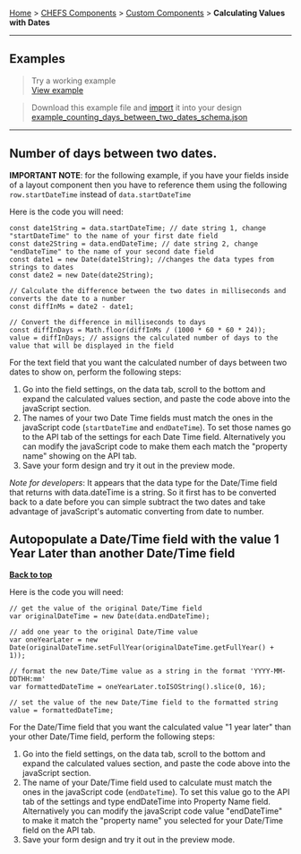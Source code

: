 [Home](.) > [CHEFS Components](CHEFS-Components) > [Custom Components](Custom-components) > **Calculating Values with Dates**
***

## Examples
> Try a working example<br>
> [View example](https://submit.digital.gov.bc.ca/app/form/submit?f=506ccffb-b0c5-49b3-8f8f-8e5f9809e1a5)

> Download this example file and [import](Importing-and-exporting-form-designs) it into your design<br>
> [example_counting_days_between_two_dates_schema.json](examples/example_counting_days_between_two_dates_schema.json)

***
## Number of days between two dates.  

**IMPORTANT NOTE**: for the following example, if you have your fields inside of a layout component then you have to reference them using the following
```row.startDateTime``` instead of ```data.startDateTime```  

Here is the code you will need:

``` 
const date1String = data.startDateTime; // date string 1, change "startDateTime" to the name of your first date field  
const date2String = data.endDateTime; // date string 2, change "endDateTime" to the name of your second date field  
const date1 = new Date(date1String); //changes the data types from strings to dates  
const date2 = new Date(date2String); 

// Calculate the difference between the two dates in milliseconds and converts the date to a number  
const diffInMs = date2 - date1;  

// Convert the difference in milliseconds to days  
const diffInDays = Math.floor(diffInMs / (1000 * 60 * 60 * 24));  
value = diffInDays; // assigns the calculated number of days to the value that will be displayed in the field  
```

For the text field that you want the calculated number of days between two dates to show on, perform the following steps:  
1. Go into the field settings, on the data tab, scroll to the bottom and expand the calculated values section, and paste the code above into the javaScript section.   
2. The names of your two Date Time fields must match the ones in the javaScript code (```startDateTime``` and ```endDateTime```).  To set those names go to the API tab of the settings for each Date Time field. Alternatively you can modify the javaScript code to make them each match the "property name" showing on the API tab.   
3. Save your form design and try it out in the preview mode.  

_Note for developers_: It appears that the data type for the Date/Time field that returns with data.dateTime is a string. So it first has to be converted back to a date before you can simple subtract the two dates and take advantage of javaScript's automatic converting from date to number.  

## Autopopulate a Date/Time field with the value 1 Year Later than another Date/Time field
**[Back to top](#top)**

Here is the code you will need:
```  
// get the value of the original Date/Time field
var originalDateTime = new Date(data.endDateTime);

// add one year to the original Date/Time value
var oneYearLater = new Date(originalDateTime.setFullYear(originalDateTime.getFullYear() + 1));

// format the new Date/Time value as a string in the format 'YYYY-MM-DDTHH:mm'
var formattedDateTime = oneYearLater.toISOString().slice(0, 16);

// set the value of the new Date/Time field to the formatted string
value = formattedDateTime;  
```  
For the Date/Time field that you want the calculated value "1 year later" than your other Date/Time field, perform the following steps:  
1. Go into the field settings, on the data tab, scroll to the bottom and expand the calculated values section, and paste the code above into the javaScript section.   
2. The name of your Date/Time field used to calculate must match the ones in the javaScript code (```endDateTime```).  To set this value go to the API tab of the settings and type endDateTime into Property Name field. Alternatively you can modify the javaScript code value "endDateTime" to make it match the "property name" you selected for your Date/Time field on the API tab.   
3. Save your form design and try it out in the preview mode.   

